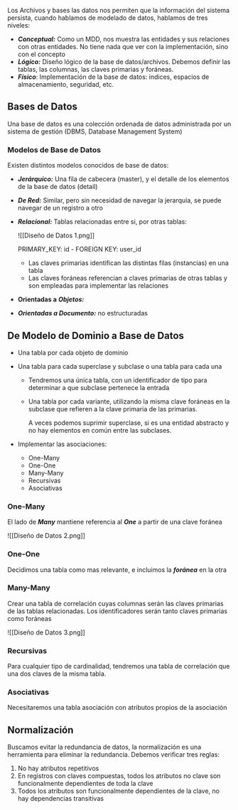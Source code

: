 Los Archivos y bases las datos nos permiten que la información del sistema persista, cuando hablamos de modelado de datos, hablamos de tres niveles:

- ***Conceptual:*** Como un MDD, nos muestra las entidades y sus relaciones con otras entidades. No tiene nada que ver con la implementación, sino con el concepto
- ***Lógico:*** Diseño lógico de la base de datos/archivos. Debemos definir las tablas, las columnas, las claves primarias y foráneas.
- ***Físico***: Implementación de la base de datos: indices, espacios de almacenamiento, seguridad, etc.

## Bases de Datos

Una base de datos es una colección ordenada de datos administrada por un sistema de gestión (DBMS, Database Management System)

### Modelos de Base de Datos

Existen distintos modelos conocidos de base de datos:

- ***Jerárquico:*** Una fila de cabecera (master), y el detalle de los elementos de la base de datos (detail)
- ***De Red:*** Similar, pero sin necesidad de navegar la jerarquía, se puede navegar de un registro a otro
- ***Relacional:*** Tablas relacionadas entre si, por otras tablas:

	![[Diseño de Datos 1.png]]

	PRIMARY_KEY: id - FOREIGN KEY: user_id

	- Las claves primarias identifican las distintas filas (instancias) en una tabla
	- Las claves foráneas referencian a claves primarias de otras tablas y son empleadas para implementar las relaciones
- **Orientadas a** ***Objetos:***
- ***Orientadas a Documento:*** no estructuradas

## De Modelo de Dominio a Base de Datos

- Una tabla por cada objeto de dominio
- Una tabla para cada superclase y subclase o una tabla para cada una
	- Tendremos una única tabla, con un identificador de tipo para determinar a que subclase pertenece la entrada
	- Una tabla por cada variante, utilizando la misma clave foráneas en la subclase que refieren a la clave primaria de las primarias.

		A veces podemos suprimir superclase, si es una entidad abstracto y no hay elementos en común entre las subclases.

- Implementar las asociaciones:
	- One-Many
	- One-One
	- Many-Many
	- Recursivas
	- Asociativas

### One-Many

El lado de ***Many*** mantiene referencia al ***One*** a partir de una clave foránea

![[Diseño de Datos 2.png]]

### One-One

Decidimos una tabla como mas relevante, e incluimos la ***foránea*** en la otra

### Many-Many

Crear una tabla de correlación cuyas columnas serán las claves primarias de las tablas relacionadas. Los identificadores serán tanto claves primarias como foráneas

![[Diseño de Datos 3.png]]

### Recursivas

Para cualquier tipo de cardinalidad, tendremos una tabla de correlación que una dos claves de la misma tabla.

### Asociativas

Necesitaremos una tabla asociación con atributos propios de la asociación

## Normalización

Buscamos evitar la redundancia de datos, la normalización es una herramienta para eliminar la redundancia. Debemos verificar tres reglas:

1. No hay atributos repetitivos
2. En registros con claves compuestas, todos los atributos no clave son funcionalmente dependientes de toda la clave
3. Todos los atributos son funcionalmente dependientes de la clave, no hay dependencias transitivas
